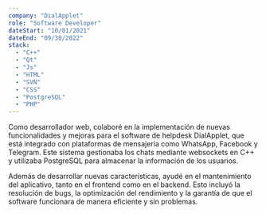 ```yaml
---
company: "DialApplet"
role: "Software Developer"
dateStart: "10/01/2021"
dateEnd: "09/30/2022"
stack:
  - "C++"
  - "Qt"
  - "Js"
  - "HTML"
  - "SVN"
  - "CSS"
  - "PostgreSQL"
  - "PHP"
---
```


Como desarrollador web, colaboré en la implementación de nuevas funcionalidades y mejoras para el software de helpdesk DialApplet, que está integrado con plataformas de mensajería como WhatsApp, Facebook y Telegram. Este sistema gestionaba los chats mediante websockets en C++ y utilizaba PostgreSQL para almacenar la información de los usuarios.

Además de desarrollar nuevas características, ayudé en el mantenimiento del aplicativo, tanto en el frontend como en el backend. Esto incluyó la resolución de bugs, la optimización del rendimiento y la garantía de que el software funcionara de manera eficiente y sin problemas.